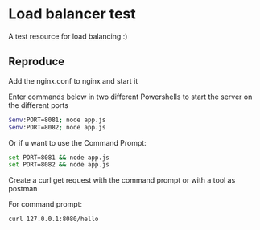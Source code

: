 # Load balancer test

A test resource for load balancing :)

## Reproduce

Add the nginx.conf to nginx and start it

Enter commands below in two different Powershells to start the server on the different ports
```bash
$env:PORT=8081; node app.js
$env:PORT=8082; node app.js
```

Or if u want to use the Command Prompt:
```bash
set PORT=8081 && node app.js
set PORT=8082 && node app.js  
```

Create a curl get request with the command prompt or with a tool as postman

For command prompt:
```bash
curl 127.0.0.1:8080/hello
```